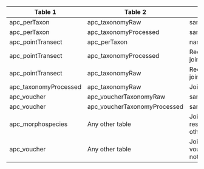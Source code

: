 |Table 1|Table 2|Join by field(s)|
|------------------------|------------------------|-------------------------------|
apc_perTaxon|apc_taxonomyRaw|sampleID
apc_perTaxon|apc_taxonomyProcessed|sampleID
apc_pointTransect|apc_perTaxon|namedLocation,pointNumber
apc_pointTransect|apc_taxonomyProcessed|Requires intermediate table: join via apc_perTaxon table
apc_pointTransect|apc_taxonomyRaw|Requires intermediate table: join via apc_perTaxon table
apc_taxonomyProcessed|apc_taxonomyRaw|Join not recommended. 
apc_voucher|apc_voucherTaxonomyRaw|sampleID
apc_voucher|apc_voucherTaxonomyProcessed|sampleID
apc_morphospecies|Any other table|Join not recommended. Data resolution does not match other tables.
apc_voucher|Any other table|Join to tables other than the voucher taxonomy tables is not recommended.
